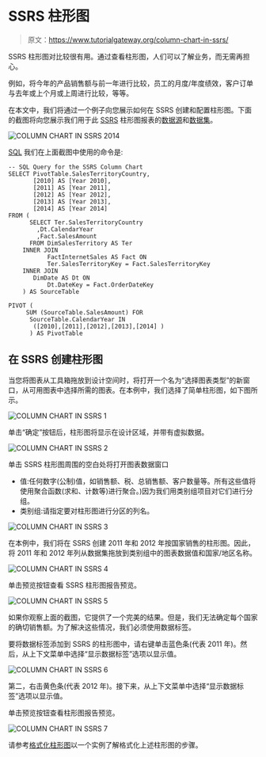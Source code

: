 # SSRS 柱形图

> 原文：<https://www.tutorialgateway.org/column-chart-in-ssrs/>

SSRS 柱形图对比较很有用。通过查看柱形图，人们可以了解业务，而无需再担心。

例如，将今年的产品销售额与前一年进行比较，员工的月度/年度绩效，客户订单与去年或上个月或上周进行比较，等等。

在本文中，我们将通过一个例子向您展示如何在 SSRS 创建和配置柱形图。下面的截图将向您展示我们用于此 [SSRS](https://www.tutorialgateway.org/ssrs/) 柱形图报表的[数据源](https://www.tutorialgateway.org/ssrs-shared-data-source/)和[数据集](https://www.tutorialgateway.org/shared-dataset-in-ssrs/)。

![COLUMN CHART IN SSRS 2014](img/5c468bf8dc14c7bf123ea20c8519c6a5.png)

[SQL](https://www.tutorialgateway.org/sql/) 我们在上面截图中使用的命令是:

```
-- SQL Query for the SSRS Column Chart
SELECT PivotTable.SalesTerritoryCountry, 
       [2010] AS [Year 2010],
       [2011] AS [Year 2011], 
       [2012] AS [Year 2012], 
       [2013] AS [Year 2013], 
       [2014] AS [Year 2014]
FROM (
      SELECT Ter.SalesTerritoryCountry
	    ,Dt.CalendarYear 
	    ,Fact.SalesAmount 
      FROM DimSalesTerritory AS Ter
	INNER JOIN
           FactInternetSales AS Fact ON 
	       Ter.SalesTerritoryKey = Fact.SalesTerritoryKey
	INNER JOIN
	   DimDate AS Dt ON
	       Dt.DateKey = Fact.OrderDateKey 
    ) AS SourceTable

PIVOT (
     SUM (SourceTable.SalesAmount) FOR 
	  SourceTable.CalendarYear IN
	   ([2010],[2011],[2012],[2013],[2014] )
      ) AS PivotTable
```

## 在 SSRS 创建柱形图

当您将图表从工具箱拖放到设计空间时，将打开一个名为“选择图表类型”的新窗口，从可用图表中选择所需的图表。在本例中，我们选择了简单柱形图，如下图所示。

![COLUMN CHART IN SSRS 1](img/4f5b849ed053e1b325f879d1975fc5de.png)

单击“确定”按钮后，柱形图将显示在设计区域，并带有虚拟数据。

![COLUMN CHART IN SSRS 2](img/d9dc9e9aec4f49820690a576123aa1ec.png)

单击 SSRS 柱形图周围的空白处将打开图表数据窗口

*   值:任何数字(公制)值，如销售额、税、总销售额、客户数量等。所有这些值将使用聚合函数(求和、计数等)进行聚合。)因为我们用类别组项目对它们进行分组。
*   类别组:请指定要对柱形图进行分区的列名。

![COLUMN CHART IN SSRS 3](img/128d0dd329f4a907ea5f67604a8e9d96.png)

在本例中，我们将在 SSRS 创建 2011 年和 2012 年按国家销售的柱形图。因此，将 2011 年和 2012 年列从数据集拖放到类别组中的图表数据值和国家/地区名称。

![COLUMN CHART IN SSRS 4](img/36f1abe89e84b3e46a9f72a36462be7a.png)

单击预览按钮查看 SSRS 柱形图报告预览。

![COLUMN CHART IN SSRS 5](img/404e047ac0e7afb903f3e1e851a1d021.png)

如果你观察上面的截图，它提供了一个完美的结果。但是，我们无法确定每个国家的确切销售额。为了解决这些情况，我们必须使用数据标签。

要将数据标签添加到 SSRS 的柱形图中，请右键单击蓝色条(代表 2011 年)。然后，从上下文菜单中选择“显示数据标签”选项以显示值。

![COLUMN CHART IN SSRS 6](img/0095c7cda8c8447c83baa3be6702f022.png)

第二，右击黄色条(代表 2012 年)。接下来，从上下文菜单中选择“显示数据标签”选项以显示值。

单击预览按钮查看柱形图报告预览。

![COLUMN CHART IN SSRS 7](img/3be136eea63ef3d6d01e071d81f0e483.png)

请参考[格式化柱形图](https://www.tutorialgateway.org/formatting-column-chart-in-ssrs/)以一个实例了解格式化上述柱形图的步骤。